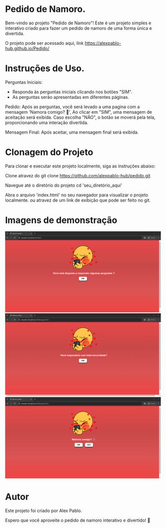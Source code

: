 # Pedido de Namoro.
Bem-vindo ao projeto "Pedido de Namoro"! Este é um projeto simples e interativo criado para fazer um pedido de namoro de uma forma única e divertida.

O projeto pode ser acessado aqui, link https://alexpablo-hub.github.io/Pedido/

# Instruções de Uso.
Perguntas Iniciais:
- Responda às perguntas iniciais clicando nos botões "SIM".
- As perguntas serão apresentadas em diferentes páginas.

Pedido:
Após as perguntas, você será levado a uma pagina com a mensagem 'Namora comigo? 💍', Ao clicar em "SIM", uma mensagem de aceitação será exibida.
Caso escolha "NÃO", o botão se moverá pela tela, proporcionando uma interação divertida.

Mensagem Final:
Após aceitar, uma mensagem final será exibida.

# Clonagem do Projeto
Para clonar e executar este projeto localmente, siga as instruções abaixo:

Clone atravez do git clone https://github.com/alexpablo-hub/pedido.git

Navegue até o diretório do projeto
cd 'seu_diretório_aqui'

Abra o arquivo 'index.html' no seu navegador para visualizar o projeto localmente.
ou atravez de um link de exibição que pode ser feito no git.

# Imagens de demonstração
![Imagem de Exemplo](imagens/page1.png)
![Imagem de Exemplo](imagens/page2.png)
![Imagem de Exemplo](imagens/page3.png)

# Autor
Este projeto foi criado por Alex Pablo.

Espero que você aproveite o pedido de namoro interativo e divertido! 💖
